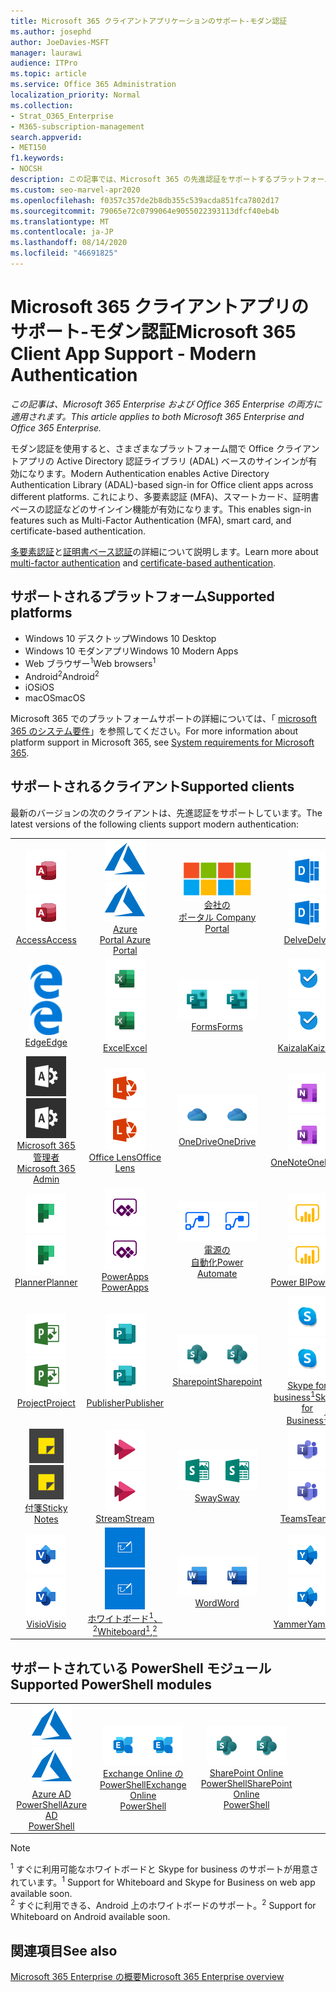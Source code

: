 ```yaml
---
title: Microsoft 365 クライアントアプリケーションのサポート-モダン認証
ms.author: josephd
author: JoeDavies-MSFT
manager: laurawi
audience: ITPro
ms.topic: article
ms.service: Office 365 Administration
localization_priority: Normal
ms.collection:
- Strat_O365_Enterprise
- M365-subscription-management
search.appverid:
- MET150
f1.keywords:
- NOCSH
description: この記事では、Microsoft 365 の先進認証をサポートするプラットフォーム、クライアント、および Powershell モジュールについて説明します。
ms.custom: seo-marvel-apr2020
ms.openlocfilehash: f0357c357de2b8db355c539acda851fca7802d17
ms.sourcegitcommit: 79065e72c0799064e9055022393113dfcf40eb4b
ms.translationtype: MT
ms.contentlocale: ja-JP
ms.lasthandoff: 08/14/2020
ms.locfileid: "46691825"
---
```

# <a name="microsoft-365-client-app-support---modern-authentication"></a><span data-ttu-id="95467-103">Microsoft 365 クライアントアプリのサポート-モダン認証</span><span class="sxs-lookup"><span data-stu-id="95467-103">Microsoft 365 Client App Support - Modern Authentication</span></span>

<span data-ttu-id="95467-104">*この記事は、Microsoft 365 Enterprise および Office 365 Enterprise の両方に適用されます。*</span><span class="sxs-lookup"><span data-stu-id="95467-104">*This article applies to both Microsoft 365 Enterprise and Office 365 Enterprise.*</span></span>

<span data-ttu-id="95467-105">モダン認証を使用すると、さまざまなプラットフォーム間で Office クライアントアプリの Active Directory 認証ライブラリ (ADAL) ベースのサインインが有効になります。</span><span class="sxs-lookup"><span data-stu-id="95467-105">Modern Authentication enables Active Directory Authentication Library (ADAL)-based sign-in for Office client apps across different platforms.</span></span> <span data-ttu-id="95467-106">これにより、多要素認証 (MFA)、スマートカード、証明書ベースの認証などのサインイン機能が有効になります。</span><span class="sxs-lookup"><span data-stu-id="95467-106">This enables sign-in features such as Multi-Factor Authentication (MFA), smart card, and certificate-based authentication.</span></span>

<span data-ttu-id="95467-107">[多要素認証](https://docs.microsoft.com/azure/active-directory/authentication/multi-factor-authentication)と[証明書ベース認証](https://docs.microsoft.com/azure/active-directory/active-directory-certificate-based-authentication-get-started)の詳細について説明します。</span><span class="sxs-lookup"><span data-stu-id="95467-107">Learn more about [multi-factor authentication](https://docs.microsoft.com/azure/active-directory/authentication/multi-factor-authentication) and [certificate-based authentication](https://docs.microsoft.com/azure/active-directory/active-directory-certificate-based-authentication-get-started).</span></span>

## <a name="supported-platforms"></a><span data-ttu-id="95467-108">サポートされるプラットフォーム</span><span class="sxs-lookup"><span data-stu-id="95467-108">Supported platforms</span></span>

 - <span data-ttu-id="95467-109">Windows 10 デスクトップ</span><span class="sxs-lookup"><span data-stu-id="95467-109">Windows 10 Desktop</span></span>
 - <span data-ttu-id="95467-110">Windows 10 モダンアプリ</span><span class="sxs-lookup"><span data-stu-id="95467-110">Windows 10 Modern Apps</span></span>
 - <span data-ttu-id="95467-111">Web ブラウザー<sup>1</sup></span><span class="sxs-lookup"><span data-stu-id="95467-111">Web browsers<sup>1</sup></span></span>
 - <span data-ttu-id="95467-112">Android<sup>2</sup></span><span class="sxs-lookup"><span data-stu-id="95467-112">Android<sup>2</sup></span></span>
 - <span data-ttu-id="95467-113">iOS</span><span class="sxs-lookup"><span data-stu-id="95467-113">iOS</span></span>
 - <span data-ttu-id="95467-114">macOS</span><span class="sxs-lookup"><span data-stu-id="95467-114">macOS</span></span>

<span data-ttu-id="95467-115">Microsoft 365 でのプラットフォームサポートの詳細については、「 [microsoft 365 のシステム要件](https://products.office.com/office-system-requirements)」を参照してください。</span><span class="sxs-lookup"><span data-stu-id="95467-115">For more information about platform support in Microsoft 365, see [System requirements for Microsoft 365](https://products.office.com/office-system-requirements).</span></span>

## <a name="supported-clients"></a><span data-ttu-id="95467-116">サポートされるクライアント</span><span class="sxs-lookup"><span data-stu-id="95467-116">Supported clients</span></span>

<span data-ttu-id="95467-117">最新のバージョンの次のクライアントは、先進認証をサポートしています。</span><span class="sxs-lookup"><span data-stu-id="95467-117">The latest versions of the following clients support modern authentication:</span></span>

| | | | | | |
|:---:|:---:|:---:|:---:|:---:|:---:|
| <span data-ttu-id="95467-118">![Access アイコン](../media/o365-access-64x64.png)</span><span class="sxs-lookup"><span data-stu-id="95467-118">![Access icon](../media/o365-access-64x64.png)</span></span> <br> [<span data-ttu-id="95467-119">Access</span><span class="sxs-lookup"><span data-stu-id="95467-119">Access</span></span>](https://products.office.com/access) | <span data-ttu-id="95467-120">![Azure アイコン](../media/o365-azure-64x64.png)</span><span class="sxs-lookup"><span data-stu-id="95467-120">![Azure icon](../media/o365-azure-64x64.png)</span></span> <br> [<span data-ttu-id="95467-121">Azure <br> Portal </span><span class="sxs-lookup"><span data-stu-id="95467-121">Azure <br> Portal </span></span>](https://azure.microsoft.com/features/azure-portal/) | <span data-ttu-id="95467-122">![会社のポータルのアイコン](../media/o365-microsoft-64x64.png)</span><span class="sxs-lookup"><span data-stu-id="95467-122">![Company portal icon](../media/o365-microsoft-64x64.png)</span></span> <br> [<span data-ttu-id="95467-123">会社の <br> ポータル </span><span class="sxs-lookup"><span data-stu-id="95467-123">Company <br> Portal </span></span>](https://docs.microsoft.com/intune-user-help/sign-in-to-the-company-portal) | <span data-ttu-id="95467-124">![Delve アイコン](../media/o365-delve-64x64.png)</span><span class="sxs-lookup"><span data-stu-id="95467-124">![Delve icon](../media/o365-delve-64x64.png)</span></span> <br> [<span data-ttu-id="95467-125">Delve</span><span class="sxs-lookup"><span data-stu-id="95467-125">Delve</span></span>](https://products.office.com/business/intelligent-search) | <span data-ttu-id="95467-126">![Dynamics 365 アイコン](../media/o365-dynamics365-64x64.png)</span><span class="sxs-lookup"><span data-stu-id="95467-126">![Dynamics 365 icon](../media/o365-dynamics365-64x64.png)</span></span> <br> [<span data-ttu-id="95467-127">Dynamics 365</span><span class="sxs-lookup"><span data-stu-id="95467-127">Dynamics 365</span></span>](https://dynamics.microsoft.com) 
| <span data-ttu-id="95467-128">![エッジアイコン](../media/o365-edge-64x64.png)</span><span class="sxs-lookup"><span data-stu-id="95467-128">![Edge icon](../media/o365-edge-64x64.png)</span></span> <br> [<span data-ttu-id="95467-129">Edge</span><span class="sxs-lookup"><span data-stu-id="95467-129">Edge</span></span>](https://www.microsoft.com/windows/microsoft-edge) | <span data-ttu-id="95467-130">![Excel アイコン](../media/o365-excel-64x64.png)</span><span class="sxs-lookup"><span data-stu-id="95467-130">![Excel icon](../media/o365-excel-64x64.png)</span></span> <br> [<span data-ttu-id="95467-131">Excel</span><span class="sxs-lookup"><span data-stu-id="95467-131">Excel</span></span>](https://products.office.com/excel) | <span data-ttu-id="95467-132">![Forms アイコン](../media/o365-forms-64x64.png)</span><span class="sxs-lookup"><span data-stu-id="95467-132">![Forms icon](../media/o365-forms-64x64.png)</span></span> <br> [<span data-ttu-id="95467-133">Forms</span><span class="sxs-lookup"><span data-stu-id="95467-133">Forms</span></span>](https://flow.microsoft.com/connectors/shared_microsoftforms/microsoft-forms/) | <span data-ttu-id="95467-134">![Kaizala アイコン](../media/o365-kaizala-64x64.png)</span><span class="sxs-lookup"><span data-stu-id="95467-134">![Kaizala icon](../media/o365-kaizala-64x64.png)</span></span> <br> [<span data-ttu-id="95467-135">Kaizala</span><span class="sxs-lookup"><span data-stu-id="95467-135">Kaizala</span></span>](https://products.office.com/en/business/microsoft-kaizala) | <span data-ttu-id="95467-136">![Office.com アイコン](../media/o365-office-64x64.png)</span><span class="sxs-lookup"><span data-stu-id="95467-136">![Office.com icon](../media/o365-office-64x64.png)</span></span> <br> [<span data-ttu-id="95467-137">Office.com</span><span class="sxs-lookup"><span data-stu-id="95467-137">Office.com</span></span>](https://www.office.com/) 
| <span data-ttu-id="95467-138">![Office 365 管理者アイコン](../media/o365-o365admin-64x64.png)</span><span class="sxs-lookup"><span data-stu-id="95467-138">![Office 365 Admin icon](../media/o365-o365admin-64x64.png)</span></span> <br> [<span data-ttu-id="95467-139">Microsoft 365 <br> 管理者</span><span class="sxs-lookup"><span data-stu-id="95467-139">Microsoft 365 <br> Admin</span></span>](https://products.office.com/business/manage-office-365-admin-app) | <span data-ttu-id="95467-140">![レンズアイコン](../media/o365-lens-64x64.png)</span><span class="sxs-lookup"><span data-stu-id="95467-140">![Lens icon](../media/o365-lens-64x64.png)</span></span> <br> [<span data-ttu-id="95467-141">Office Lens</span><span class="sxs-lookup"><span data-stu-id="95467-141">Office Lens</span></span>](https://www.microsoft.com/p/office-lens/9wzdncrfj3t8?activetab=pivot%3Aoverviewtab) | <span data-ttu-id="95467-142">![OneDrive for Business アイコン](../media/o365-OneDrive-64x64.png)</span><span class="sxs-lookup"><span data-stu-id="95467-142">![OneDrive for Business icon](../media/o365-OneDrive-64x64.png)</span></span> <br> [<span data-ttu-id="95467-143">OneDrive</span><span class="sxs-lookup"><span data-stu-id="95467-143">OneDrive</span></span>](https://products.office.com/onedrive-for-business/online-cloud-storage) |  <span data-ttu-id="95467-144">![OneNote アイコン](../media/o365-OneNote-64x64.png)</span><span class="sxs-lookup"><span data-stu-id="95467-144">![OneNote icon](../media/o365-OneNote-64x64.png)</span></span> <br> [<span data-ttu-id="95467-145">OneNote</span><span class="sxs-lookup"><span data-stu-id="95467-145">OneNote</span></span>](https://products.office.com/onenote) | <span data-ttu-id="95467-146">![Outlook アイコン](../media/o365-outlook-64x64.png)</span><span class="sxs-lookup"><span data-stu-id="95467-146">![Outlook icon](../media/o365-outlook-64x64.png)</span></span> <br> [<span data-ttu-id="95467-147">Outlook</span><span class="sxs-lookup"><span data-stu-id="95467-147">Outlook</span></span>](https://products.office.com/outlook) 
| <span data-ttu-id="95467-148">![Planner アイコン](../media/o365-planner-64x64.png)</span><span class="sxs-lookup"><span data-stu-id="95467-148">![Planner icon](../media/o365-planner-64x64.png)</span></span> <br> [<span data-ttu-id="95467-149">Planner</span><span class="sxs-lookup"><span data-stu-id="95467-149">Planner</span></span>](https://products.office.com/business/task-management-software) | <span data-ttu-id="95467-150">![PowerApps アイコン](../media/o365-powerapps-64x64.png)</span><span class="sxs-lookup"><span data-stu-id="95467-150">![PowerApps icon](../media/o365-powerapps-64x64.png)</span></span> <br> [<span data-ttu-id="95467-151">PowerApps </span><span class="sxs-lookup"><span data-stu-id="95467-151">PowerApps </span></span>](https://powerapps.microsoft.com) | <span data-ttu-id="95467-152">![電源の自動化アイコン](../media/o365-flow-64x64.png)</span><span class="sxs-lookup"><span data-stu-id="95467-152">![Power Automate icon](../media/o365-flow-64x64.png)</span></span> <br> [<span data-ttu-id="95467-153">電源の <br> 自動化</span><span class="sxs-lookup"><span data-stu-id="95467-153">Power <br> Automate</span></span>](https://flow.microsoft.com) | <span data-ttu-id="95467-154">![PowerBI アイコン](../media/o365-powerbi-64x64.png)</span><span class="sxs-lookup"><span data-stu-id="95467-154">![PowerBI icon](../media/o365-powerbi-64x64.png)</span></span> <br> [<span data-ttu-id="95467-155">Power BI</span><span class="sxs-lookup"><span data-stu-id="95467-155">Power BI</span></span>](https://powerbi.microsoft.com)| <span data-ttu-id="95467-156">![PowerPoint アイコン](../media/o365-powerpoint-64x64.png)</span><span class="sxs-lookup"><span data-stu-id="95467-156">![PowerPoint icon](../media/o365-powerpoint-64x64.png)</span></span> <br> [<span data-ttu-id="95467-157">PowerPoint</span><span class="sxs-lookup"><span data-stu-id="95467-157">PowerPoint</span></span>](https://products.office.com/powerpoint) 
| <span data-ttu-id="95467-158">![Project アイコン](../media/o365-project-64x64.png)</span><span class="sxs-lookup"><span data-stu-id="95467-158">![Project icon](../media/o365-project-64x64.png)</span></span> <br> [<span data-ttu-id="95467-159">Project</span><span class="sxs-lookup"><span data-stu-id="95467-159">Project</span></span>](https://products.office.com/project) | <span data-ttu-id="95467-160">![Publisher アイコン](../media/o365-publisher-64x64.png)</span><span class="sxs-lookup"><span data-stu-id="95467-160">![Publisher icon](../media/o365-publisher-64x64.png)</span></span> <br> [<span data-ttu-id="95467-161">Publisher</span><span class="sxs-lookup"><span data-stu-id="95467-161">Publisher</span></span>](https://products.office.com/publisher) | <span data-ttu-id="95467-162">![SharePoint アイコン](../media/o365-sharepoint-64x64.png)</span><span class="sxs-lookup"><span data-stu-id="95467-162">![SharePoint icon](../media/o365-sharepoint-64x64.png)</span></span> <br> [<span data-ttu-id="95467-163">Sharepoint</span><span class="sxs-lookup"><span data-stu-id="95467-163">Sharepoint</span></span>](https://products.office.com/sharepoint) | <span data-ttu-id="95467-164">![Skype for Business アイコン](../media/o365-skypeforbusiness-64x64.png)</span><span class="sxs-lookup"><span data-stu-id="95467-164">![Skype for Business icon](../media/o365-skypeforbusiness-64x64.png)</span></span> <br> [<span data-ttu-id="95467-165">Skype for <br> business<sup>1</sup></span><span class="sxs-lookup"><span data-stu-id="95467-165">Skype for <br> Business<sup>1</sup></span></span>](https://www.skype.com/business/) | <span data-ttu-id="95467-166">![StaffHub アイコン](../media/o365-staffhub-64x64.png)</span><span class="sxs-lookup"><span data-stu-id="95467-166">![StaffHub icon](../media/o365-staffhub-64x64.png)</span></span> <br> [<span data-ttu-id="95467-167">StaffHub</span><span class="sxs-lookup"><span data-stu-id="95467-167">StaffHub</span></span>](https://products.office.com/microsoft-staffhub/staff-scheduling-software)
| <span data-ttu-id="95467-168">![付箋アイコン](../media/o365-stickynotes-64x64.png)</span><span class="sxs-lookup"><span data-stu-id="95467-168">![Sticky Notes icon](../media/o365-stickynotes-64x64.png)</span></span> <br> [<span data-ttu-id="95467-169">付箋</span><span class="sxs-lookup"><span data-stu-id="95467-169">Sticky Notes</span></span>](https://www.microsoft.com/p/microsoft-sticky-notes/9nblggh4qghw) | <span data-ttu-id="95467-170">![Stream アイコン](../media/o365-stream-64x64.png)</span><span class="sxs-lookup"><span data-stu-id="95467-170">![Stream icon](../media/o365-stream-64x64.png)</span></span> <br> [<span data-ttu-id="95467-171">Stream</span><span class="sxs-lookup"><span data-stu-id="95467-171">Stream</span></span>](https://stream.microsoft.com) | <span data-ttu-id="95467-172">![Sway アイコン](../media/o365-sway-64x64.png)</span><span class="sxs-lookup"><span data-stu-id="95467-172">![Sway icon](../media/o365-sway-64x64.png)</span></span> <br> [<span data-ttu-id="95467-173">Sway</span><span class="sxs-lookup"><span data-stu-id="95467-173">Sway</span></span>](https://sway.com) | <span data-ttu-id="95467-174">![Teams アイコン](../media/o365-teams-64x64.png)</span><span class="sxs-lookup"><span data-stu-id="95467-174">![Teams icon](../media/o365-teams-64x64.png)</span></span> <br> [<span data-ttu-id="95467-175">Teams</span><span class="sxs-lookup"><span data-stu-id="95467-175">Teams</span></span>](https://products.office.com/microsoft-teams/group-chat-software) | <span data-ttu-id="95467-176">![To Do アイコン](../media/o365-todo-64x64.png)</span><span class="sxs-lookup"><span data-stu-id="95467-176">![To Do icon](../media/o365-todo-64x64.png)</span></span> <br> [<span data-ttu-id="95467-177">やるべきこと</span><span class="sxs-lookup"><span data-stu-id="95467-177">To Do</span></span>](https://todo.microsoft.com) 
| <span data-ttu-id="95467-178">![Visio アイコン](../media/o365-visio-64x64.png)</span><span class="sxs-lookup"><span data-stu-id="95467-178">![Visio icon](../media/o365-visio-64x64.png)</span></span> <br> [<span data-ttu-id="95467-179">Visio</span><span class="sxs-lookup"><span data-stu-id="95467-179">Visio</span></span>](https://products.office.com/visio/flowchart-software) | <span data-ttu-id="95467-180">![Whiteboard アイコン](../media/o365-whiteboard-64x64.png)</span><span class="sxs-lookup"><span data-stu-id="95467-180">![Whiteboard icon](../media/o365-whiteboard-64x64.png)</span></span> <br> [<span data-ttu-id="95467-181">ホワイトボード<sup>1</sup>、<sup>2</sup></span><span class="sxs-lookup"><span data-stu-id="95467-181">Whiteboard<sup>1</sup>,<sup>2</sup></span></span>](https://whiteboard.microsoft.com/) | <span data-ttu-id="95467-182">![Word アイコン](../media/o365-word-64x64.png)</span><span class="sxs-lookup"><span data-stu-id="95467-182">![Word icon](../media/o365-word-64x64.png)</span></span> <br> [<span data-ttu-id="95467-183">Word</span><span class="sxs-lookup"><span data-stu-id="95467-183">Word</span></span>](https://products.office.com/word) | <span data-ttu-id="95467-184">![Yammer アイコン](../media/o365-yammer-64x64.png)</span><span class="sxs-lookup"><span data-stu-id="95467-184">![Yammer icon](../media/o365-yammer-64x64.png)</span></span> <br> [<span data-ttu-id="95467-185">Yammer</span><span class="sxs-lookup"><span data-stu-id="95467-185">Yammer</span></span>](https://products.office.com/yammer/yammer-overview) | <span data-ttu-id="95467-186">![Yammer アイコン](../media/o365-yammer-64x64.png)</span><span class="sxs-lookup"><span data-stu-id="95467-186">![Yammer icon](../media/o365-yammer-64x64.png)</span></span> <br> [<span data-ttu-id="95467-187">Yammer の <br> Notifier</span><span class="sxs-lookup"><span data-stu-id="95467-187">Yammer <br> Notifier</span></span>](https://products.office.com/yammer/yammer-overview) |  |

## <a name="supported-powershell-modules"></a><span data-ttu-id="95467-188">サポートされている PowerShell モジュール</span><span class="sxs-lookup"><span data-stu-id="95467-188">Supported PowerShell modules</span></span>

| | | | | | |
|:---:|:---:|:---:|:---:|:---:|:---:|
| <span data-ttu-id="95467-189">![Azure アイコン](../media/o365-azure-64x64.png)</span><span class="sxs-lookup"><span data-stu-id="95467-189">![Azure icon](../media/o365-azure-64x64.png)</span></span> <br> [<span data-ttu-id="95467-190">Azure AD <br> PowerShell</span><span class="sxs-lookup"><span data-stu-id="95467-190">Azure AD <br> PowerShell</span></span>](https://docs.microsoft.com/powershell/azure/active-directory/overview?view=azureadps-2.0) | <span data-ttu-id="95467-191">![Exchange アイコン](../media/o365-exchange-64x64.png)</span><span class="sxs-lookup"><span data-stu-id="95467-191">![Exchange icon](../media/o365-exchange-64x64.png)</span></span> <br> [<span data-ttu-id="95467-192">Exchange Online の <br> PowerShell</span><span class="sxs-lookup"><span data-stu-id="95467-192">Exchange Online <br> PowerShell</span></span>](https://docs.microsoft.com/powershell/exchange/exchange-online/exchange-online-powershell?view=exchange-ps) | <span data-ttu-id="95467-193">![SharePoint アイコン](../media/o365-sharepoint-64x64.png)</span><span class="sxs-lookup"><span data-stu-id="95467-193">![SharePoint icon](../media/o365-sharepoint-64x64.png)</span></span> <br> [<span data-ttu-id="95467-194">SharePoint Online <br> PowerShell</span><span class="sxs-lookup"><span data-stu-id="95467-194">SharePoint Online <br> PowerShell</span></span>](https://docs.microsoft.com/powershell/sharepoint/sharepoint-online/connect-sharepoint-online)

> [!NOTE]
> <span data-ttu-id="95467-195"><sup>1</sup> すぐに利用可能なホワイトボードと Skype for business のサポートが用意されています。</span><span class="sxs-lookup"><span data-stu-id="95467-195"><sup>1</sup> Support for Whiteboard and Skype for Business on web app available soon.</span></span> <br>
> <span data-ttu-id="95467-196"><sup>2</sup> すぐに利用できる、Android 上のホワイトボードのサポート。</span><span class="sxs-lookup"><span data-stu-id="95467-196"><sup>2</sup> Support for Whiteboard on Android available soon.</span></span>

## <a name="see-also"></a><span data-ttu-id="95467-197">関連項目</span><span class="sxs-lookup"><span data-stu-id="95467-197">See also</span></span>

[<span data-ttu-id="95467-198">Microsoft 365 Enterprise の概要</span><span class="sxs-lookup"><span data-stu-id="95467-198">Microsoft 365 Enterprise overview</span></span>](microsoft-365-overview.md)
